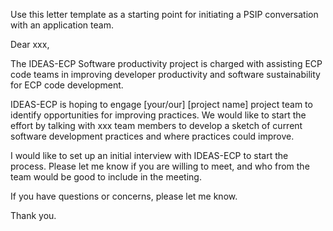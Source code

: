﻿Use this letter template as a starting point for initiating a PSIP conversation with an application team.

Dear xxx,

The IDEAS-ECP Software productivity project is charged with assisting ECP code teams in improving developer productivity and software sustainability for ECP code development. 

 

IDEAS-ECP is hoping to engage [your/our] [project name] project team to identify opportunities for improving practices.  We would like to start the effort by talking with xxx team members to develop a sketch of current software development practices and where practices could improve.

 

I would like to set up an initial interview with IDEAS-ECP to start the process.  Please let me know if you are willing to meet, and who from the team would be good to include in the meeting.

If you have questions or concerns, please let me know.

Thank you.

